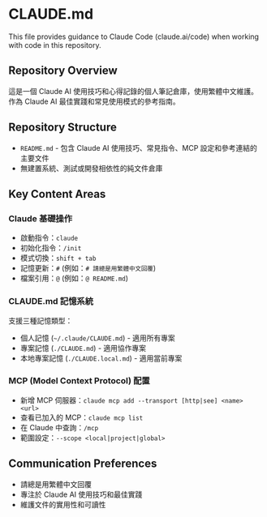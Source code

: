 # CLAUDE.md

This file provides guidance to Claude Code (claude.ai/code) when working with code in this repository.

## Repository Overview

這是一個 Claude AI 使用技巧和心得記錄的個人筆記倉庫，使用繁體中文維護。作為 Claude AI 最佳實踐和常見使用模式的參考指南。

## Repository Structure

- `README.md` - 包含 Claude AI 使用技巧、常見指令、MCP 設定和參考連結的主要文件
- 無建置系統、測試或開發相依性的純文件倉庫

## Key Content Areas

### Claude 基礎操作
- 啟動指令：`claude`
- 初始化指令：`/init`
- 模式切換：`shift + tab`
- 記憶更新：`#` (例如：`# 請總是用繁體中文回覆`)
- 檔案引用：`@` (例如：`@ README.md`)

### CLAUDE.md 記憶系統
支援三種記憶類型：
- 個人記憶 (`~/.claude/CLAUDE.md`) - 適用所有專案
- 專案記憶 (`./CLAUDE.md`) - 適用協作專案
- 本地專案記憶 (`./CLAUDE.local.md`) - 適用當前專案

### MCP (Model Context Protocol) 配置
- 新增 MCP 伺服器：`claude mcp add --transport [http|see] <name> <url>`
- 查看已加入的 MCP：`claude mcp list`
- 在 Claude 中查詢：`/mcp`
- 範圍設定：`--scope <local|project|global>`

## Communication Preferences

- 請總是用繁體中文回覆
- 專注於 Claude AI 使用技巧和最佳實踐
- 維護文件的實用性和可讀性